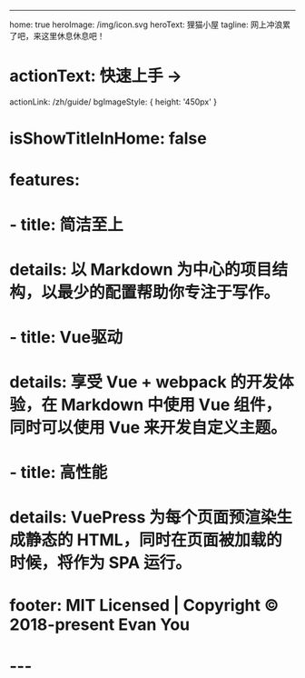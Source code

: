 ---
home: true
heroImage: /img/icon.svg
heroText: 狸猫小屋
tagline: 网上冲浪累了吧，来这里休息休息吧！
# actionText: 快速上手 →
actionLink: /zh/guide/
bgImageStyle: {
  height: '450px'
}
# isShowTitleInHome: false
# features:
# - title: 简洁至上
#   details: 以 Markdown 为中心的项目结构，以最少的配置帮助你专注于写作。
# - title: Vue驱动
#   details: 享受 Vue + webpack 的开发体验，在 Markdown 中使用 Vue 组件，同时可以使用 Vue 来开发自定义主题。
# - title: 高性能
#   details: VuePress 为每个页面预渲染生成静态的 HTML，同时在页面被加载的时候，将作为 SPA 运行。
# footer: MIT Licensed | Copyright © 2018-present Evan You
# ---
